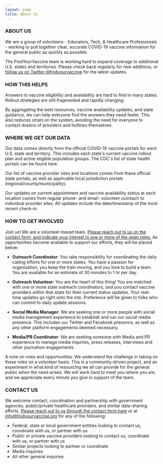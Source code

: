 ```yaml
---
layout: page
title: About Us
---
```


### ABOUT US

We are a group of volunteers - Educators, Tech, & Healthcare Professionals - working to pull together clear, accurate COVID-19 vaccine information for the general public as quickly as possible.

The FindYourVaccine team is working hard to expand coverage to additional U.S. states and territories. Please check back regularly for new additions, or [follow us on Twitter @findyourvaccine](https://twitter.com/findyourvaccine) for the latest updates.


### HOW THIS HELPS

Answers to vaccine eligibility and availability are hard to find in many states. Rollout strategies are still fragmented and rapidly changing.

By aggregating the best resources, vaccine availability updates, and state guidance, we can help everyone find the answers they need faster. This also reduces strain on the system, avoiding the need for everyone to contact dozens of providers and hotlines themselves.


### WHERE WE GET OUR DATA

Our data comes directly from the official COVID-19 vaccine portals for each U.S. state and territory. This includes each state's current vaccine rollout plan and active eligible population groups. The CDC's list of state health portals can be found here.

Our list of vaccine provider sites and locations comes from these official state portals, as well as applicable local jurisdiction portals (regional/county/municipality).

Our updates on current appointment and vaccine availability status at each location comes from regular phone- and email- volunteer outreach to individual provider sites. All updates include the date/timestamp of the most recent check-in.


### HOW TO GET INVOLVED

Join us! We are a volunteer-based team. [Please reach out to us on the contact form, and indicate your interest in one or more of the open roles.](https://docs.google.com/forms/d/e/1FAIpQLScGb49aeBfUVZEclKEtj9NYEYPC5UkVIBdNO3gY5y0WWaQkpw/viewform) As opportunities become available to support our efforts, they will be placed below:

- **Outreach Coordinator**: You take responsibility for coordinating the daily calling efforts for one or more states. You have a passion for organization, you keep the train moving, and you love to build a team. You are available for an estimate  of 30 minutes to 1 hr per day.

- **Outreach Volunteer**: You are the heart of this thing! You are matched with one or more state outreach coordinators, and you contact vaccine providers within that state for their current status updates. Your real-time updates go right onto the site. Preference will be given to folks who can commit to daily update sessions.

- **Social Media Manager**: We are seeking one or more people with social media management experience to establish and run our social media presence. This includes our Twitter and Facebook presence, as well as any other platform engagements deemed necessary.

- **Media/PR Coordinator**: We are seeking someone with Media and PR experience to manage media inquiries, press releases, interviews and other journalism engagements.


A note on roles and opportunities: We understand the challenge in taking on these roles on a volunteer basis. This is a community-driven project, and an experiment in what kind of resourcing we all can provide for the general public when the need arises. We will work hard to meet you where you are, and we appreciate every minute you give in support of the team.



### CONTACT US

We welcome contact, coordination and partnership with government agencies, public/private healthcare providers, and similar data-sharing efforts. [Please reach out to us through the contact form here](https://docs.google.com/forms/d/e/1FAIpQLScGb49aeBfUVZEclKEtj9NYEYPC5UkVIBdNO3gY5y0WWaQkpw/viewform) or at [info@findyourvaccine.org](mailto:info@findyourvaccine.org) for any of the following:

- Federal, state or local government entities looking to contact us, coordinate with us, or partner with us
- Public or private vaccine providers looking to contact us, coordinate with us, or partner with us
- Similar projects looking to partner or coordinate
- Media inquiries
- All other general inquiries
